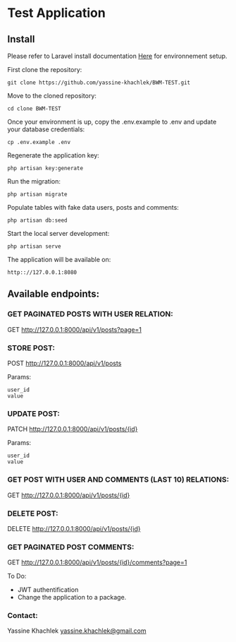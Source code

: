 # Test Application

## Install

Please refer to Laravel install documentation [Here](https://laravel.com/docs/5.7#installation) for environnement setup.

First clone the repository:

```shell
git clone https://github.com/yassine-khachlek/BWM-TEST.git
```

Move to the cloned repository:

```shell
cd clone BWM-TEST
```

Once your environment is up, copy the .env.example to .env and update your database credentials:

```shell
cp .env.example .env
```

Regenerate the application key:

```shell
php artisan key:generate
```

Run the migration:

```shell
php artisan migrate
```

Populate tables with fake data users, posts and comments:

```shell
php artisan db:seed
```

Start the local server development:

```shell
php artisan serve
```

The application will be available on:

```shell
http:://127.0.0.1:8080
```

## Available endpoints:

### GET PAGINATED POSTS WITH USER RELATION:

GET     http://127.0.0.1:8000/api/v1/posts?page=1

### STORE POST:

POST    http://127.0.0.1:8000/api/v1/posts

Params:

    user_id
    value

### UPDATE POST:

PATCH   http://127.0.0.1:8000/api/v1/posts/{id}

Params:

    user_id
    value

### GET POST WITH USER AND COMMENTS (LAST 10) RELATIONS:

GET     http://127.0.0.1:8000/api/v1/posts/{id}

### DELETE POST:

DELETE  http://127.0.0.1:8000/api/v1/posts/{id}

### GET PAGINATED POST COMMENTS:

GET  http://127.0.0.1:8000/api/v1/posts/{id}/comments?page=1

To Do:

- JWT authentification
- Change the application to a package.

### Contact:

Yassine Khachlek <yassine.khachlek@gmail.com>
